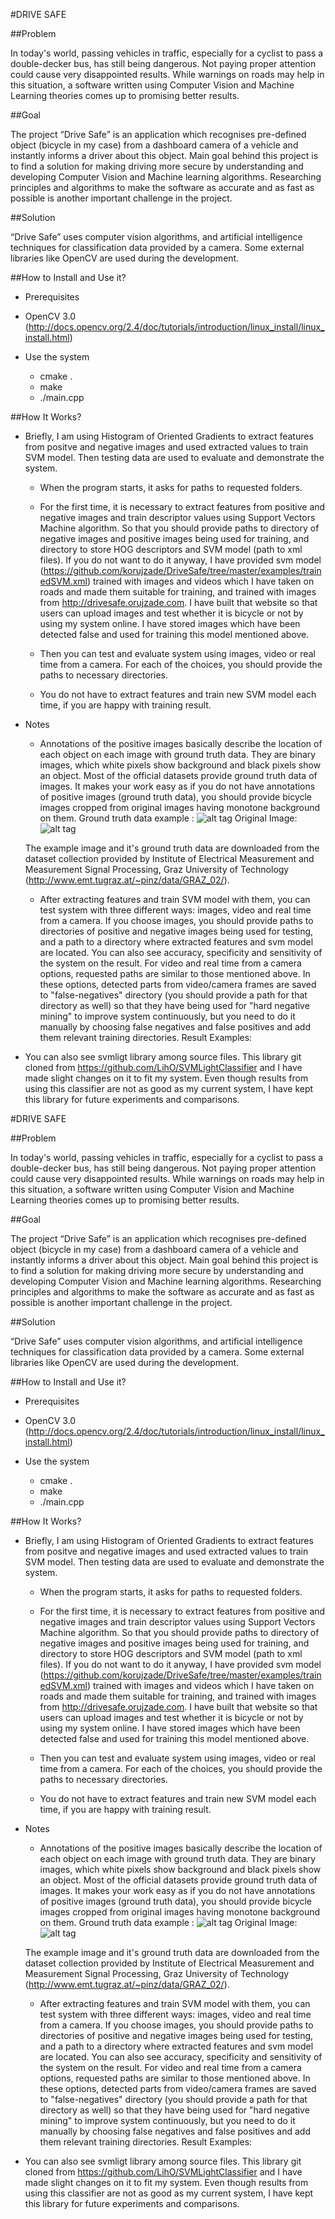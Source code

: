 #DRIVE SAFE

##Problem

In today's world, passing vehicles in traffic, especially for a cyclist to pass a double-decker bus, has still being dangerous. Not paying proper attention could cause very disappointed results. While warnings on roads may help in this situation, a software written using Computer Vision and Machine Learning theories comes up to promising better results.

##Goal

The project “Drive Safe” is an application which recognises pre-defined object (bicycle in my case) from a dashboard camera of a vehicle and instantly informs a driver about this object. Main goal behind this project is to find a solution for making driving more secure by understanding and developing Computer Vision and Machine learning algorithms. Researching principles and algorithms to make the software as accurate and as fast as possible is another important challenge in the project.

##Solution

“Drive Safe” uses computer vision algorithms, and artificial intelligence techniques for classification data provided by a camera. Some external libraries like OpenCV are used during the development.

##How to Install and Use it?

- Prerequisites
 - OpenCV 3.0 (http://docs.opencv.org/2.4/doc/tutorials/introduction/linux_install/linux_install.html)

- Use the system
  - cmake .
  - make
  - ./main.cpp

##How It Works?

- Briefly, I am using Histogram of Oriented Gradients to extract features from positve and negative images and used extracted values to train SVM model. Then testing data are used to evaluate and demonstrate the system.

  - When the program starts, it asks for paths to requested folders.

  - For the first time, it is necessary to extract features from positive and negative images and train descriptor values using Support Vectors Machine algorithm. So that you should provide paths to directory of negative images and positive images being used for training, and directory to store HOG descriptors and SVM model (path to xml files). 
  If you do not want to do it anyway, I have provided svm model (https://github.com/korujzade/DriveSafe/tree/master/examples/trainedSVM.xml) trained with images and videos which I have taken on roads and made them suitable for training, and trained with images from http://drivesafe.orujzade.com. I have built that website so that users can upload images and test whether it is bicycle or not by using my system online. I have stored images which have been detected false and used for training this model mentioned above.

  - Then you can test and evaluate system using images, video or real time from a camera. For each of the choices, you should provide the paths to necessary directories.

  - You do not have to extract features and train new SVM model each time, if you are happy with training result.

- Notes
  - Annotations of the positive images basically describe the location of each object on each image with ground truth data. They are binary images, which white pixels show background and black pixels show an object. Most of the official datasets provide ground truth data of images. It makes your work easy as if you do not have annotations of positive images (ground truth data), you should provide bicycle images cropped from original images having monotone background on them.
  Ground truth data example : ![alt tag](https://github.com/korujzade/DriveSafe/tree/master/examples/ground_truth.png)
  Original Image: ![alt tag](https://github.com/korujzade/DriveSafe/tree/master/examples/original_image.png)
  
  The example image and it's ground truth data are downloaded from the dataset collection provided by Institute of Electrical Measurement
  and Measurement Signal Processing, Graz University of Technology (http://www.emt.tugraz.at/~pinz/data/GRAZ_02/).


  - After extracting features and train SVM model with them, you can test system with three different ways: images, video and real time from a camera.
    If you choose images, you should provide paths to directories of positive and negative images being used for testing, and a path to a directory where extracted features and svm model are located. You can also see accuracy, specificity and sensitivity of the system on the result.
    For video and real time from a camera options, requested paths are similar to those mentioned above. In these options, detected parts from video/camera frames are saved to "false-negatives" directory (you should provide a path for that directory as well) so that they have being used for "hard negative mining" to improve system continuously, but you need to do it manually by choosing false negatives and false positives and add them relevant training directories.
    Result Examples: 

 - You can also see svmligt library among source files. This library git cloned from https://github.com/LihO/SVMLightClassifier and I have made slight changes on it to fit my system. Even though results from using this classifier are not as good as my current system, I have kept this library for future experiments and comparisons.  

#DRIVE SAFE

##Problem

In today's world, passing vehicles in traffic, especially for a cyclist to pass a double-decker bus, has still being dangerous. Not paying proper attention could cause very disappointed results. While warnings on roads may help in this situation, a software written using Computer Vision and Machine Learning theories comes up to promising better results.

##Goal

The project “Drive Safe” is an application which recognises pre-defined object (bicycle in my case) from a dashboard camera of a vehicle and instantly informs a driver about this object. Main goal behind this project is to find a solution for making driving more secure by understanding and developing Computer Vision and Machine learning algorithms. Researching principles and algorithms to make the software as accurate and as fast as possible is another important challenge in the project.

##Solution

“Drive Safe” uses computer vision algorithms, and artificial intelligence techniques for classification data provided by a camera. Some external libraries like OpenCV are used during the development.

##How to Install and Use it?

- Prerequisites
 - OpenCV 3.0 (http://docs.opencv.org/2.4/doc/tutorials/introduction/linux_install/linux_install.html)

- Use the system
  - cmake .
  - make
  - ./main.cpp

##How It Works?

- Briefly, I am using Histogram of Oriented Gradients to extract features from positve and negative images and used extracted values to train SVM model. Then testing data are used to evaluate and demonstrate the system.

  - When the program starts, it asks for paths to requested folders.

  - For the first time, it is necessary to extract features from positive and negative images and train descriptor values using Support Vectors Machine algorithm. So that you should provide paths to directory of negative images and positive images being used for training, and directory to store HOG descriptors and SVM model (path to xml files). 
  If you do not want to do it anyway, I have provided svm model (https://github.com/korujzade/DriveSafe/tree/master/examples/trainedSVM.xml) trained with images and videos which I have taken on roads and made them suitable for training, and trained with images from http://drivesafe.orujzade.com. I have built that website so that users can upload images and test whether it is bicycle or not by using my system online. I have stored images which have been detected false and used for training this model mentioned above.

  - Then you can test and evaluate system using images, video or real time from a camera. For each of the choices, you should provide the paths to necessary directories.

  - You do not have to extract features and train new SVM model each time, if you are happy with training result.

- Notes
  - Annotations of the positive images basically describe the location of each object on each image with ground truth data. They are binary images, which white pixels show background and black pixels show an object. Most of the official datasets provide ground truth data of images. It makes your work easy as if you do not have annotations of positive images (ground truth data), you should provide bicycle images cropped from original images having monotone background on them.
  Ground truth data example : ![alt tag](https://github.com/korujzade/DriveSafe/tree/master/examples/ground_truth.png)
  Original Image: ![alt tag](https://github.com/korujzade/DriveSafe/tree/master/examples/original_image.png)
  
  The example image and it's ground truth data are downloaded from the dataset collection provided by Institute of Electrical Measurement
  and Measurement Signal Processing, Graz University of Technology (http://www.emt.tugraz.at/~pinz/data/GRAZ_02/).


  - After extracting features and train SVM model with them, you can test system with three different ways: images, video and real time from a camera.
    If you choose images, you should provide paths to directories of positive and negative images being used for testing, and a path to a directory where extracted features and svm model are located. You can also see accuracy, specificity and sensitivity of the system on the result.
    For video and real time from a camera options, requested paths are similar to those mentioned above. In these options, detected parts from video/camera frames are saved to "false-negatives" directory (you should provide a path for that directory as well) so that they have being used for "hard negative mining" to improve system continuously, but you need to do it manually by choosing false negatives and false positives and add them relevant training directories.
    Result Examples: 

 - You can also see svmligt library among source files. This library git cloned from https://github.com/LihO/SVMLightClassifier and I have made slight changes on it to fit my system. Even though results from using this classifier are not as good as my current system, I have kept this library for future experiments and comparisons.  

